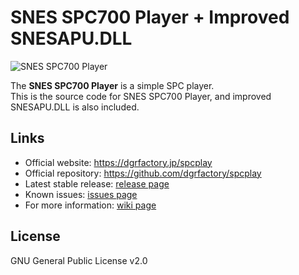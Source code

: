 # SNES SPC700 Player + Improved SNESAPU.DLL

<!-- 2.19.5 -->
![SNES SPC700 Player](https://dgrfactory.jp/img/spcplaye.png)

The **SNES SPC700 Player** is a simple SPC player.  
This is the source code for SNES SPC700 Player, and improved SNESAPU.DLL is also included.

## Links

* Official website: https://dgrfactory.jp/spcplay
* Official repository: https://github.com/dgrfactory/spcplay
* Latest stable release: [release page](https://github.com/dgrfactory/spcplay/releases/latest)
* Known issues: [issues page](https://github.com/dgrfactory/spcplay/issues)
* For more information: [wiki page](https://github.com/dgrfactory/spcplay/wiki)

## License

GNU General Public License v2.0
